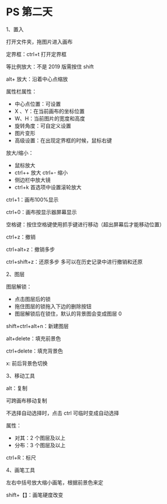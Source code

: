 # PS 第二天

1、置入 

打开文件夹，拖图片进入画布

定界框：ctrl+t 打开定界框

等比例放大：不是 2019 版需按住 shift

alt+ 放大：沿着中心点缩放

属性栏属性：

+ 中心点位置：可设置
+ X 、Y：在当前画布的坐标位置
+ W、H：当前图片的宽度和高度
+ 旋转角度：可自定义设置
+ 图片变形
+ 高级设置：在出现定界框的时候，鼠标右键

放大/缩小：

+ 鼠标放大
+ ctrl++ 放大  ctrl+-  缩小
+ 侧边栏中放大镜
+ ctrl+k 首选项中设置滚轮放大

ctrl+1：画布100%显示

ctrl+0：画布按显示器屏幕显示

空格键：按住空格键使用抓手键进行移动（超出屏幕后才能移动位置）

ctrl+z：撤销

ctrl+alt+z：撤销多步

ctrl+shift+z：还原多步  多可以在历史记录中进行撤销和还原



2、图层

图层解锁：

+ 点击图层后的锁
+ 拖住图层的锁拖入下边的删除按钮
+ 图层解锁后在锁住，默认的背景图会变成图层 0

shift+ctrl+alt+n：新建图层

alt+delete：填充前景色

ctrl+delete：填充背景色

x: 前后背景色切换



3、移动工具

alt：复制

可跨画布移动复制

不选择自动选择时，点击 ctrl 可临时变成自动选择

属性：

+ 对其：2 个图层及以上
+ 分布：3 个图层及以上

ctrl+R：标尺



4、画笔工具

左右中括号放大缩小画笔，根据前景色来定

shift+【】：画笔硬度改变

